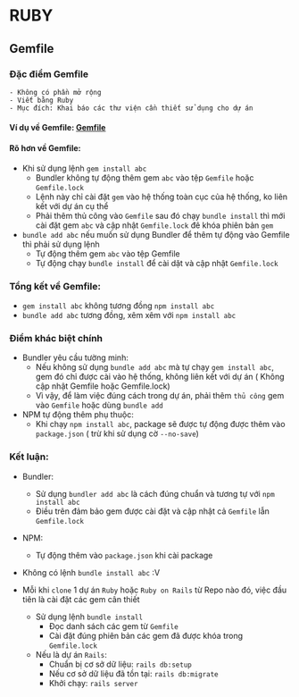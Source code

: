 # RUBY

## Gemfile
### Đặc điểm Gemfile
    - Không có phần mở rộng
    - Viết bằng Ruby
    - Mục đích: Khai báo các thư viện cần thiết sử dụng cho dự án

#### Ví dụ về Gemfile: [Gemfile](./Gemfile)

#### Rõ hơn về Gemfile:
- Khi sử dụng lệnh `gem install abc`
  - Bundler không tự động thêm gem `abc` vào tệp `Gemfile` hoặc `Gemfile.lock`
  - Lệnh này chỉ cài đặt `gem` vào hệ thống toàn cục của hệ thống, ko liên kết với dự án cụ thể
  - Phải thêm thủ công vào `Gemfile` sau đó chạy `bundle install` thì mới cài đặt gem `abc` và cập nhật `Gemfile.lock` đê khóa phiên bản `gem`
- `bundle add abc` nếu muốn sử dụng Bundler để thêm tự động vào Gemfile thì phải sử dụng lệnh 
  - Tự động thêm gem `abc` vào tệp Gemfile
  - Tự động chạy `bundle install` để cài dặt và cập nhật `Gemfile.lock`

### Tổng kết về Gemfile:
- `gem install abc` không tương đồng `npm install abc`
- `bundle add abc` tương đồng, xêm xêm với `npm install abc`

### Điểm khác biệt chính
- Bundler yêu cầu tường minh:
  - Nếu không sử dụng `bundle add abc` mà tự chạy `gem install abc`, gem đó chỉ được cài vào hệ thống, không liên kết với dự án ( Không cập nhật Gemfile hoặc Gemfile.lock)
  - Vì vậy, để làm việc đúng cách trong dự án, phải thêm `thủ công` gem vào `Gemfile` hoặc dùng `bundle add`
- NPM tự động thêm phụ thuộc:
  - Khi chạy `npm install abc`, package sẽ được tự động được thêm vào `package.json` ( trừ khi sử dụng cờ `--no-save`)

### Kết luận:
- Bundler:
  - Sử dụng `bundler add abc` là cách đúng chuẩn và tương tự với `npm install abc`
  - Điều trên đảm bảo gem được cài đặt và cập nhật cả `Gemfile` lẫn `Gemfile.lock`
- NPM:
  - Tự động thêm vào `package.json` khi cài package

- Không có lệnh `bundle install abc` :V

- Mỗi khi `clone` 1 dự án `Ruby` hoặc `Ruby on Rails` từ Repo nào đó, việc đầu tiên là cài đặt các gem cân thiết
  - Sử dụng lệnh `bundle install`
    - Đọc danh sách các gem từ `Gemfile`
    - Cài đặt đúng phiên bản các gem đã được khóa trong `Gemfile.lock`
  - Nếu là dự án `Rails`:
    - Chuẩn bị cơ sở dữ liệu: `rails db:setup`
    - Nếu cơ sở dữ liệu đã tồn tại: `rails db:migrate`
    - Khởi chạy: `rails server`
